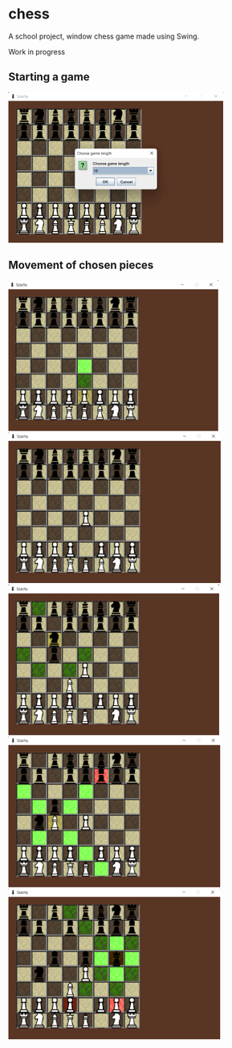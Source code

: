 # chess
A school project, window chess game made using Swing.

Work in progress

## Starting a game
<img src = "https://github.com/Jaszun/chess/blob/master/images/1.png" height = "300"/>

## Movement of chosen pieces
<img src = "https://github.com/Jaszun/chess/blob/master/images/2.jpg" height = "300"/>
<img src = "https://github.com/Jaszun/chess/blob/master/images/3.png" height = "300"/>
<img src = "https://github.com/Jaszun/chess/blob/master/images/4.png" height = "300"/>
<img src = "https://github.com/Jaszun/chess/blob/master/images/5.png" height = "300"/>
<img src = "https://github.com/Jaszun/chess/blob/master/images/6.png" height = "300"/>
